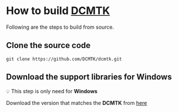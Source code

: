 # How to build [DCMTK](https://github.com/DCMTK/dcmtk)

Following are the steps to build from source.

## Clone the source code

```shell
git clone https://github.com/DCMTK/dcmtk.git
```

## Download the support libraries for Windows

:bulb: This step is only need for **Windows**

Download the version that matches the **DCMTK** from [here](https://dicom.offis.de/download/dcmtk/dcmtk366/support/)
